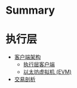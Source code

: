 # Summary

# 执行层
- [客户端架构](./client_architecture.md)
  - [执行层客户端](./el_clients.md)
  - [以太坊虚拟机 (EVM)](./evm.md)
- [交易剖析](./transaction.md)

